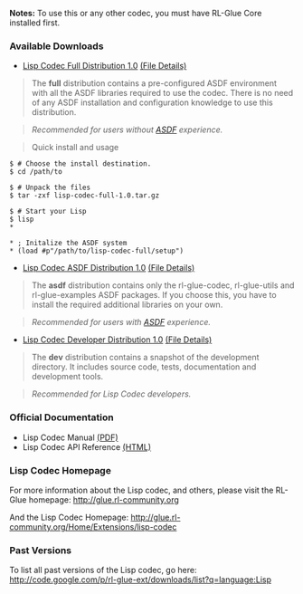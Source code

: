 **Notes:** To use this or any other codec, you must have RL-Glue Core installed first.

### Available Downloads ###

  * [Lisp Codec Full Distribution 1.0](http://rl-glue-ext.googlecode.com/files/lisp-codec-full-1.0.tar.gz) [(File Details)](http://code.google.com/p/rl-glue-ext/downloads/detail?name=lisp-codec-full-1.0.tar.gz)

> The **full** distribution contains a pre-configured ASDF environment with all the ASDF libraries required to use the codec. There is no need of any ASDF installation and configuration knowledge to use this distribution.

> _Recommended for users without [ASDF](http://common-lisp.net/project/asdf/) experience._

> Quick install and usage
```
$ # Choose the install destination.
$ cd /path/to

$ # Unpack the files
$ tar -zxf lisp-codec-full-1.0.tar.gz

$ # Start your Lisp
$ lisp
*

* ; Initalize the ASDF system
* (load #p"/path/to/lisp-codec-full/setup")
```

  * [Lisp Codec ASDF Distribution 1.0](http://rl-glue-ext.googlecode.com/files/lisp-codec-asdf-1.0.tar.gz) [(File Details)](http://code.google.com/p/rl-glue-ext/downloads/detail?name=lisp-codec-asdf-1.0.tar.gz)

> The **asdf** distribution contains only the rl-glue-codec, rl-glue-utils and rl-glue-examples ASDF packages. If you choose this, you have to install the required additional libraries on your own.

> _Recommended for users with [ASDF](http://common-lisp.net/project/asdf/) experience._

  * [Lisp Codec Developer Distribution 1.0](http://rl-glue-ext.googlecode.com/files/lisp-codec-dev-1.0.tar.gz) [(File Details)](http://code.google.com/p/rl-glue-ext/downloads/detail?name=lisp-codec-dev-1.0.tar.gz)

> The **dev** distribution contains a snapshot of the development directory. It includes source code, tests, documentation and development tools.

> _Recommended for Lisp Codec developers._

### Official Documentation ###
  * Lisp Codec Manual [(PDF)](http://rl-glue-ext.googlecode.com/svn/trunk/projects/codecs/Lisp/doc/manual/lisp-codec.pdf)
  * Lisp Codec API Reference [(HTML)](http://rl-glue-ext.googlecode.com/svn/trunk/projects/codecs/Lisp/doc/reference/index.html)

### Lisp Codec Homepage ###
For more information about the Lisp codec, and others, please visit the RL-Glue homepage:
http://glue.rl-community.org

And the Lisp Codec Homepage:
http://glue.rl-community.org/Home/Extensions/lisp-codec

### Past Versions ###
To list all past versions of the Lisp codec, go here:
http://code.google.com/p/rl-glue-ext/downloads/list?q=language:Lisp